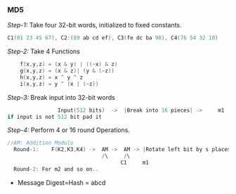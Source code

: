 ### MD5
*Step-1:* Take four 32-bit words, initialized to fixed constants.
```c
C1(01 23 45 67), C2:(89 ab cd ef), C3(fe dc ba 98), C4(76 54 32 10)
```
*Step-2:* Take 4 Functions
```c
    f(x,y,z) = (x & y) | ((~x) & z)
    g(x,y,z) = (x & z)| (y & (~z))
    h(x,y,z) = x ^ y ^ z
    i(x,y,z) = y ^ (x | (~z))
```    
*Step-3:* Break input into 32-bit words
```c
                Input(512 bits)  ->  |Break into 16 pieces| ->     m1 .. m16
if input is not 512 bit pad it
```
*Step-4:* Perform 4 or 16 round Operations.
```c
//AM: Addition Modulo
  Round-1:    F(K2,K3,K4) ->  AM ->  AM -> |Rotate left bit by s places| ->  AM -> K2        
                              /\     /\				                               /\
                 			        C1     m1 				                             C2
  Round-2: For m2 and so on..
```    
- Message Digest=Hash = abcd
